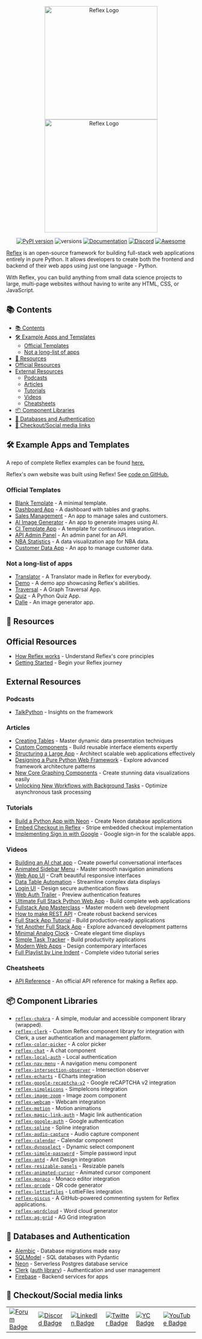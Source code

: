 <!--lint disable awesome-badge unordered-list-marker-style trailing-slash awesome-heading awesome-github awesome-toc double-link awesome-list-item no-repeat-punctuation-->
<div align="center">
    <img src="https://raw.githubusercontent.com/reflex-dev/awesome-reflex/main/images/dark_logo.svg#gh-light-mode-only" alt="Reflex Logo" width="300px">
    <img src="https://raw.githubusercontent.com/reflex-dev/awesome-reflex/main/images/light_logo.svg#gh-dark-mode-only" alt="Reflex Logo" width="300px">

[![PyPI version](https://badge.fury.io/py/reflex.svg)](https://badge.fury.io/py/reflex)
![versions](https://img.shields.io/pypi/pyversions/reflex.svg)
[![Documentation](https://img.shields.io/badge/Documentation%20-Introduction%20-%20%23007ec6)](https://reflex.dev/docs/getting-started/introduction)
[![Discord](https://img.shields.io/discord/1029853095527727165?color=%237289da&label=Discord)](https://discord.gg/T5WSbC2YtQ)
[![Awesome](https://cdn.rawgit.com/sindresorhus/awesome/d7305f38d29fed78fa85652e3a63e154dd8e8829/media/badge.svg)](https://github.com/sindresorhus/awesome)
</div>

[Reflex](https://reflex.dev) is an open-source framework for building full-stack web applications entirely in pure Python.
It allows developers to create both the frontend and backend of their web apps using just one language - Python.

With Reflex, you can build anything from small data science projects to large, multi-page websites without having to write any HTML, CSS, or JavaScript.

## 📚 Contents

- [📚 Contents](#-contents)
- [🛠️ Example Apps and Templates](#️-example-apps-and-templates)
  - [Official Templates](#official-templates)
  - [Not a long-list of apps](#not-a-long-list-of-apps)
- [📖 Resources](#-resources)
- [Official Resources](#official-resources)
- [External Resources](#external-resources)
  - [Podcasts](#podcasts)
  - [Articles](#articles)
  - [Tutorials](#tutorials)
  - [Videos](#videos)
  - [Cheatsheets](#cheatsheets)
- [📦 Component Libraries](#-component-libraries)
- [🔐 Databases and Authentication](#-databases-and-authentication)
- [🔗 Checkout/Social media links](#-checkoutsocial-media-links)

## 🛠️ Example Apps and Templates

A repo of complete Reflex examples can be found [here.](https://github.com/reflex-dev/reflex-examples)

Reflex's own website was built using Reflex! See [code on GitHub.](https://github.com/reflex-dev/reflex-web)

### Official Templates

- [Blank Template](https://blank-template.reflex.run) - A minimal template.
- [Dashboard App](https://dashboard-new.reflex.run/) - A dashboard with tables and graphs.
- [Sales Management](https://sales-new.reflex.run/) - An app to manage sales and customers.
- [AI Image Generator](https://ai-image-gen.reflex.run/) - An app to generate images using AI.
- [CI Template App](https://cijob.reflex.run/) - A template for continuous integration.
- [API Admin Panel](https://api-admin-panel.reflex.run/) - An admin panel for an API.
- [NBA Statistics](https://nba-new.reflex.run/) - A data visualization app for NBA data.
- [Customer Data App](https://customer-data-app.reflex.run/) - An app to manage customer data.

### Not a long-list of apps

- [Translator](https://translator.reflex.run/) - A Translator made in Reflex for everybody.
- [Demo](https://demo.reflex.run/) - A demo app showcasing Reflex's abilities.
- [Traversal](https://traversal.reflex.run/) - A Graph Traversal App.
- [Quiz](https://quiz.reflex.run/) - A Python Quiz App.
- [Dalle](https://dalle.reflex.run/) - An image generator app.

## 📖 Resources

## Official Resources

- [How Reflex works](https://reflex.dev/docs/getting-started/how-reflex-works/) - Understand Reflex's core principles
- [Getting Started](https://reflex.dev/docs/getting-started/introduction/) - Begin your Reflex journey

## External Resources

### Podcasts

- [TalkPython](https://talkpython.fm/episodes/show/483/reflex-framework-frontend-backend-pure-python) - Insights on the framework

### Articles

- [Creating Tables](https://reflex.dev/blog/2024-06-28-using-table-component/) - Master dynamic data presentation techniques
- [Custom Components](https://reflex.dev/blog/2024-04-16-custom-components/) - Build reusable interface elements expertly
- [Structuring a Large App](https://reflex.dev/blog/2024-03-27-structuring-a-large-app/) - Architect scalable web applications effectively
- [Designing a Pure Python Web Framework](https://reflex.dev/blog/2024-03-21-reflex-architecture/) - Explore advanced framework architecture patterns
- [New Core Graphing Components](https://reflex.dev/blog/2024-10-11-graphing-update/) - Create stunning data visualizations easily
- [Unlocking New Workflows with Background Tasks](https://reflex.dev/blog/2023-09-28-unlocking-new-workflows-with-background-tasks/) - Optimize asynchronous task processing

### Tutorials

- [Build a Python App with Neon](https://neon.tech/docs/guides/reflex) - Create Neon database applications
- [Embed Checkout in Reflex](https://github.com/joyhchen/reflex-embedded-checkout) - Stripe embedded checkout implementation
- [Implementing Sign in with Google](https://reflex.dev/blog/2023-10-25-implementing-sign-in-with-google/) - Google sign-in for the scalable apps.

### Videos

- [Building an AI chat app](https://www.youtube.com/watch?v=ITOZkzjtjUA) - Create powerful conversational interfaces
- [Animated Sidebar Menu](https://youtu.be/jQMsWL0g0jc) - Master smooth navigation animations
- [Web App UI](https://youtu.be/uBx2T7ltQK0) - Craft beautiful responsive interfaces
- [Data Table Automation](https://youtu.be/j8ZX6bRynZ8) - Streamline complex data displays
- [Login UI](https://youtu.be/FnEXy6we_5k) - Design secure authentication flows
- [Web Auth Trailer](https://youtu.be/P5rBlAzoxP0) - Preview authentication features
- [Ultimate Full Stack Python Web App](https://youtu.be/Gk6f3COcmYs) - Build complete web applications
- [Fullstack App Masterclass](https://youtu.be/5lTBC8i4vWM) - Master modern web development
- [How to make REST API](https://youtu.be/xOXhir-kMuU) - Create robust backend services
- [Full Stack App Tutorial](https://youtu.be/lcSKCc7Nuqw) - Build production-ready applications
- [Yet Another Full Stack App](https://youtu.be/3XT-AMLFLK0) - Explore advanced development patterns
- [Minimal Analog Clock](https://youtu.be/heFUIjrNWYA) - Create elegant time displays
- [Simple Task Tracker](https://youtu.be/JyY2sZIrGb0) - Build productivity applications
- [Modern Web Apps](https://youtu.be/mwB_AVPKnxg) - Design contemporary interfaces
- [Full Playlist by Line Indent](https://www.youtube.com/playlist?list=PLDHA4931gtc7wHBDGQOYlmcpZm7qyici7) - Complete video tutorial series

### Cheatsheets

- [API Reference](https://reflex.dev/docs/api-reference/app/) - An official API reference for making a Reflex app.

## 📦 Component Libraries

- [`reflex-chakra`](https://chakra.reflex.run/introduction/) - A simple, modular and accessible component library (wrapped).
- [`reflex-clerk`](https://pypi.org/project/reflex-clerk/) - Custom Reflex component library for integration with Clerk, a user authentication and management platform. 
- [`reflex-color-picker`](https://pypi.org/project/reflex-color-picker/) - A color picker
- [`reflex-chat`](https://pypi.org/project/reflex-chat/) - A chat component
- [`reflex-local-auth`](https://pypi.org/project/reflex-local-auth/) - Local authentication
- [`reflex-nav-menu`](https://pypi.org/project/reflex-nav-menu/) - A navigation menu component
- [`reflex-intersection-observer`](https://pypi.org/project/reflex-intersection-observer/) - Intersection observer
- [`reflex-echarts`](https://pypi.org/project/reflex-echarts/) - ECharts integration
- [`reflex-google-recaptcha-v2`](https://pypi.org/project/reflex-google-recaptcha-v2/) - Google reCAPTCHA v2 integration
- [`reflex-simpleicons`](https://pypi.org/project/reflex-simpleicons/) - SimpleIcons integration
- [`reflex-image-zoom`](https://pypi.org/project/reflex-image-zoom/) - Image zoom component
- [`reflex-webcam`](https://pypi.org/project/reflex-webcam/) - Webcam integration
- [`reflex-motion`](https://pypi.org/project/reflex-motion/) - Motion animations
- [`reflex-magic-link-auth`](https://pypi.org/project/reflex-magic-link-auth/) - Magic link authentication
- [`reflex-google-auth`](https://pypi.org/project/reflex-google-auth/) - Google authentication
- [`reflex-spline`](https://pypi.org/project/reflex-spline/) - Spline integration
- [`reflex-audio-capture`](https://pypi.org/project/reflex-audio-capture/) - Audio capture component
- [`reflex-calendar`](https://pypi.org/project/reflex-calendar/) - Calendar component
- [`reflex-dynoselect`](https://pypi.org/project/reflex-dynoselect/) - Dynamic select component
- [`reflex-simple-password`](https://pypi.org/project/reflex-simple-password/) - Simple password input
- [`reflex-antd`](https://pypi.org/project/reflex-antd/) - Ant Design integration
- [`reflex-resizable-panels`](https://pypi.org/project/reflex-resizable-panels/) - Resizable panels
- [`reflex-animated-cursor`](https://pypi.org/project/reflex-animated-cursor/) - Animated cursor component
- [`reflex-monaco`](https://pypi.org/project/reflex-monaco/) - Monaco editor integration
- [`reflex-qrcode`](https://pypi.org/project/reflex-qrcode/) - QR code generator
- [`reflex-lottiefiles`](https://pypi.org/project/reflex-lottiefiles/) - LottieFiles integration
- [`reflex-giscus`](https://pypi.org/project/reflex-giscus/) - A GitHub-powered commenting system for Reflex applications.
- [`reflex-wordcloud`](https://pypi.org/project/reflex-wordcloud/) - Word cloud generator
- [`reflex-ag-grid`](https://pypi.org/project/reflex-ag-grid/) - AG Grid integration

## 🔐 Databases and Authentication

- [Alembic](https://alembic.sqlalchemy.org/en/latest/) - Database migrations made easy
- [SQLModel](https://sqlmodel.tiangolo.com/) - SQL databases with Pydantic
- [Neon](https://neon.tech) - Serverless Postgres database service
- [Clerk](https://clerk.com/) ([auth library](https://kroo.github.io/reflex-clerk/)) - Authentication and user management
- [Firebase](https://youtu.be/JRGyvjjWb00?list=PLDHA4931gtc7wHBDGQOYlmcpZm7qyici7) - Backend services for apps

## 🔗 Checkout/Social media links

<div align="center">
    <table>
      <tr>
        <td><a href="https://forum.reflex.dev/"><img src="https://img.shields.io/badge/Forum-Blue?logo=forum" alt="Forum Badge"></a></td>
        <td><a href="https://discord.gg/T5WSbC2YtQ"><img src="https://img.shields.io/badge/Discord-7289DA?logo=discord" alt="Discord Badge"></a></td>
        <td><a href="https://www.linkedin.com/company/reflex-dev/"><img src="https://img.shields.io/badge/LinkedIn-0077B5?logo=linkedin" alt="LinkedIn Badge"></a></td>
        <td><a href="https://twitter.com/getreflex"><img src="https://img.shields.io/badge/X-1DA1F3?logo=X" alt="Twitter Badge"></a></td>
        <td><a href="https://www.ycombinator.com/companies/reflex"><img src="https://img.shields.io/badge/YC-007080?logo=ycombinator" alt="YC Badge"></a></td>
        <td><a href="https://www.youtube.com/@reflex-dev"><img src="https://img.shields.io/badge/YouTube-FF0000?logo=youtube" alt="YouTube Badge"></a></td>
      </tr>
    </table>
</div>
